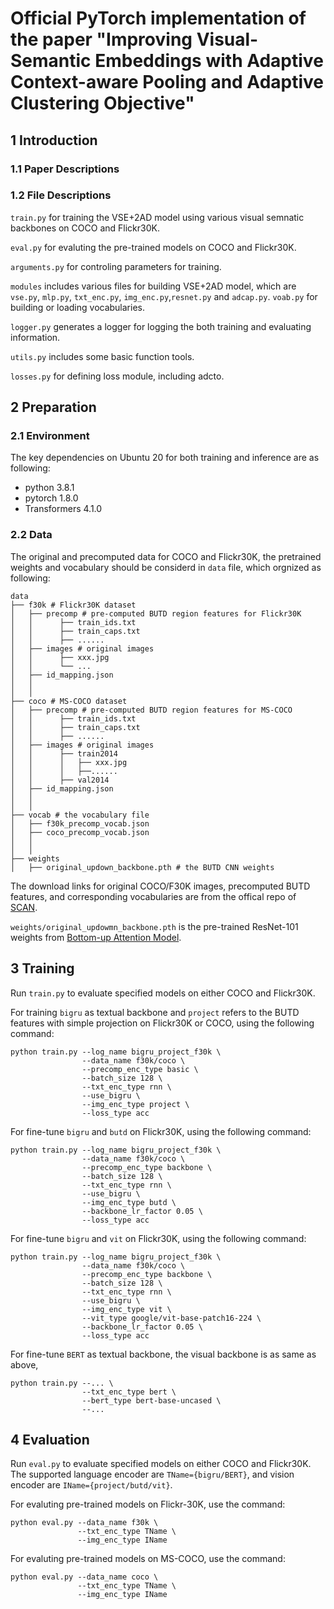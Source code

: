 # Official PyTorch implementation of the paper "Improving Visual-Semantic Embeddings with Adaptive Context-aware Pooling and Adaptive Clustering Objective"

## 1 Introduction
### 1.1 Paper Descriptions

### 1.2 File Descriptions
```train.py``` for training the VSE+2AD model using various visual semnatic backbones on COCO and Flickr30K.

```eval.py``` for evaluting the pre-trained models on COCO and Flickr30K.

```arguments.py``` for controling parameters for training.

```modules``` includes various files for building VSE+2AD model, which are ```vse.py```, ```mlp.py```, ```txt_enc.py```, ```img_enc.py```,```resnet.py``` and ```adcap.py```.
```voab.py``` for building or loading vocabularies.

```logger.py``` generates a logger for logging the both training and evaluating information.

```utils.py``` includes some basic function tools.

```losses.py``` for defining loss module, including adcto.

## 2 Preparation
### 2.1 Environment
The key dependencies on Ubuntu 20 for both training and inference are as following:
- python 3.8.1
- pytorch 1.8.0
- Transformers 4.1.0

### 2.2 Data
The original and precomputed data for COCO and Flickr30K, the pretrained weights and vocabulary should be considerd in ```data``` file, which orgnized as following:
```
data
├── f30k # Flickr30K dataset
│   ├── precomp # pre-computed BUTD region features for Flickr30K
│   │      ├── train_ids.txt
│   │      ├── train_caps.txt
│   │      ├── ......
│   ├── images # original images
│   │      ├── xxx.jpg
│   │      └── ...
│   ├── id_mapping.json
│   │
│   │
├── coco # MS-COCO dataset
│   ├── precomp # pre-computed BUTD region features for MS-COCO
│   │      ├── train_ids.txt
│   │      ├── train_caps.txt
│   │      ├── ......
│   ├── images # original images
│   │      ├── train2014
│   │      │   ├── xxx.jpg
│   │      │   ├──......
│   │      ├── val2014
│   ├── id_mapping.json
│   │
│   │
├── vocab # the vocabulary file
│   ├── f30k_precomp_vocab.json
│   ├── coco_precomp_vocab.json
│   │
│   │
├── weights
│   ├── original_updown_backbone.pth # the BUTD CNN weights
```
The download links for original COCO/F30K images, precomputed BUTD features, and corresponding vocabularies are from the offical repo of [SCAN](https://github.com/kuanghuei/SCAN#download-data).

```weights/original_updowmn_backbone.pth``` is the pre-trained ResNet-101 weights from [Bottom-up Attention Model](https://github.com/peteanderson80/bottom-up-attention).


## 3 Training
Run ```train.py``` to evaluate specified models on either COCO and Flickr30K.

For training ```bigru``` as textual backbone and ```project``` refers to the BUTD features with simple projection on Flickr30K or COCO, using the following command:
```
python train.py --log_name bigru_project_f30k \
                --data_name f30k/coco \
                --precomp_enc_type basic \
                --batch_size 128 \
                --txt_enc_type rnn \
                --use_bigru \
                --img_enc_type project \
                --loss_type acc
```

For fine-tune ```bigru``` and ```butd``` on Flickr30K, using the following command:
```
python train.py --log_name bigru_project_f30k \
                --data_name f30k/coco \
                --precomp_enc_type backbone \
                --batch_size 128 \
                --txt_enc_type rnn \
                --use_bigru \
                --img_enc_type butd \
                --backbone_lr_factor 0.05 \
                --loss_type acc
```

For fine-tune ```bigru``` and ```vit``` on Flickr30K, using the following command:
```
python train.py --log_name bigru_project_f30k \
                --data_name f30k/coco \
                --precomp_enc_type backbone \
                --batch_size 128 \
                --txt_enc_type rnn \
                --use_bigru \
                --img_enc_type vit \
                --vit_type google/vit-base-patch16-224 \
                --backbone_lr_factor 0.05 \
                --loss_type acc
```

For fine-tune ```BERT``` as textual backbone, the visual backbone is as same as above, 
```
python train.py --... \
                --txt_enc_type bert \
                --bert_type bert-base-uncased \
                --...
```

## 4 Evaluation
Run ```eval.py``` to evaluate specified models on either COCO and Flickr30K. The supported language encoder are ```TName={bigru/BERT}```, and vision encoder are ```IName={project/butd/vit}```.

For evaluting pre-trained models on Flickr-30K, use the command: 
```
python eval.py --data_name f30k \
               --txt_enc_type TName \
               --img_enc_type IName
```
For evaluting pre-trained models on MS-COCO, use the command: 
```
python eval.py --data_name coco \
               --txt_enc_type TName \
               --img_enc_type IName
```
